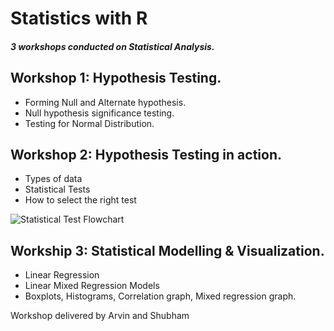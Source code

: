 
# Statistics with R

##### 3 workshops conducted on Statistical Analysis.

## Workshop 1: Hypothesis Testing.

- Forming Null and Alternate hypothesis.
- Null hypothesis significance testing.
- Testing for Normal Distribution.

## Workshop 2: Hypothesis Testing in action.

- Types of data
- Statistical Tests
- How to select the right test

![Statistical Test Flowchart](stat-test-flowchart.jpg)

## Workship 3: Statistical Modelling & Visualization.

- Linear Regression
- Linear Mixed Regression Models
- Boxplots, Histograms, Correlation graph, Mixed regression graph.

Workshop delivered by Arvin and Shubham
